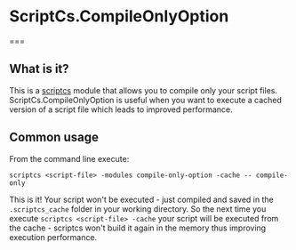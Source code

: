 # ScriptCs.CompileOnlyOption
===

## What is it?
This is a [scriptcs](https://github.com/scriptcs/scriptcs) module that allows you to compile only your script files. ScriptCs.CompileOnlyOption is useful when you want to execute a cached version of a script file which leads to improved performance.

## Common usage
From the command line execute:
```
scriptcs <script-file> -modules compile-only-option -cache -- compile-only
```

This is it! Your script won't be executed - just compiled and saved in the `.scriptcs_cache` folder in your working directory. So the next time you execute `scriptcs <script-file> -cache` your script will be executed from the cache - scriptcs won't build it again in the memory thus improving execution performance.
